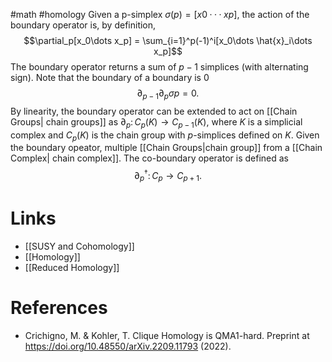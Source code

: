 #math #homology
Given a p-simplex $σ(p) = [x0 · · · xp]$, the action of the boundary operator is, by definition,
$$\partial_p[x_0\dots x_p] = \sum_{i=1}^p(-1)^i[x_0\dots \hat{x}_i\dots x_p]$$
The boundary operator returns a sum of $p-1$ simplices (with alternating sign). Note that the boundary of a boundary is 0
$$\partial_{p-1}\partial_p \sigma{p}=0.$$
By linearity, the boundary operator can be extended to act on [[Chain Groups| chain groups]] as $\partial_p\colon C_p(K) \rightarrow C_{p-1}(K)$, where $K$ is a simplicial complex and $C_p(K)$ is the chain group with $p$-simplices defined on $K$.
Given the boundary opeator, multiple [[Chain Groups|chain group]]  from a [[Chain Complex| chain complex]].
The co-boundary operator is defined as $$\partial^\dagger_p\colon C_p \rightarrow C_{p+1}.$$
# Links
- [[SUSY and Cohomology]]
- [[Homology]]
- [[Reduced Homology]]
# References
- Crichigno, M. & Kohler, T. Clique Homology is QMA1-hard. Preprint at https://doi.org/10.48550/arXiv.2209.11793 (2022).